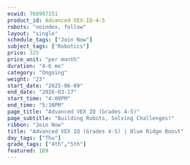 ```yaml
---
ecwid: 768907151
product_id: Advanced-VEX-IQ-4-5
robots: "noindex, follow"
layout: "single"
schedule_tags: ["Join Now"]
subject_tags: ["Robotics"]
price: 325
price_unit: "per month"
duration: "4-6 mo"
category: "Ongoing"
weight: "23"
start_date: "2025-06-09"
end_date: "2026-03-17"
start_time: "4:00PM"
end_time: "5:30PM"
page_title: "Advanced VEX IQ (Grades 4-5)"
page_subtitle: "Building Robots, Solving Challenges!"
ribbon: "Join Now"
title: "Advanced VEX IQ (Grades 4-5) | Blue Ridge Boost"
day_tags: ["Thu"]
grade_tags: ["4th","5th"]
featured: 189
---
```

